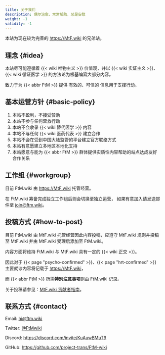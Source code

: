 ```yaml
---
title: 关于我们
description: 偶尔治愈，常常帮助，总是安慰
weight: -1
validity: -1
---
```


本站为现在较为完善的 <https://MtF.wiki> 的兄弟站。

## 理念 {#idea}

本站尽可能遵循着 {{< wiki 唯物主义 >}} 价值观，并以 {{< wiki 实证主义 >}}、{{< wiki 循证医学 >}} 的方法论为根基编纂大部分内容。

致力于为 {{< abbr FtM >}} 提供 有效的、可信的 信息用于支撑行动。

## 基本运营方针 {#basic-policy}

1. 本站不盈利，不接受赞助
1. 本站不参与任何营救行动
1. 本站不会收录 {{< wiki 替代医学 >}} 内容
1. 本站不与任何 {{< wiki 医药代表 >}} 建立合作
1. 本站不会在受到中国大陆监管的平台建立官方联络方式
1. 本站有意愿建立多地区本地化支持
1. 本站愿意与能为 {{< abbr FtM >}} 群体提供实质性内容帮助的站点达成友好合作关系

## 工作组 {#workgroup}

目前 FtM.wiki 由 <https://MtF.wiki> 托管经营。

在 FtM.wiki 筹备完成独立工作组后则会切换至独立运营，
如果有意加入请发送邮件至 <join@ftm.wiki>。

## 投稿方式 {#how-to-post}

目前 FtM.wiki 由 MtF.wiki 托管经营因此内容投稿，应遵守 MtF.wiki 规则并投稿至 MtF.wiki 并由 MtF.wiki 受理后添加至 FtM.wiki。

内容方面将维持 FtM.wiki 与 MtF.wiki 具有一定的 {{< wiki 正交 >}}。

因此对于 {{< page "psycho-confirmed" >}}、{{< page "hrt-confirmed" >}} 主要就诊内容将记载于 <https://MtF.wiki>，

而 {{< abbr FtM >}} 所需**特别注意事项**则由 FtM.wiki 记录。

关于投稿请参见：[MtF.wiki 贡献者指南](https://mtf.wiki/zh-cn/docs/contributor-guide/)。

## 联系方式 {#contact}

Email: <hi@ftm.wiki>

Twitter: [@FtMwiki](https://twitter.com/FtMwiki)

Discord: <https://discord.com/invite/KuAuwBMuT9>

GitHub: <https://github.com/project-trans/FtM-wiki>
